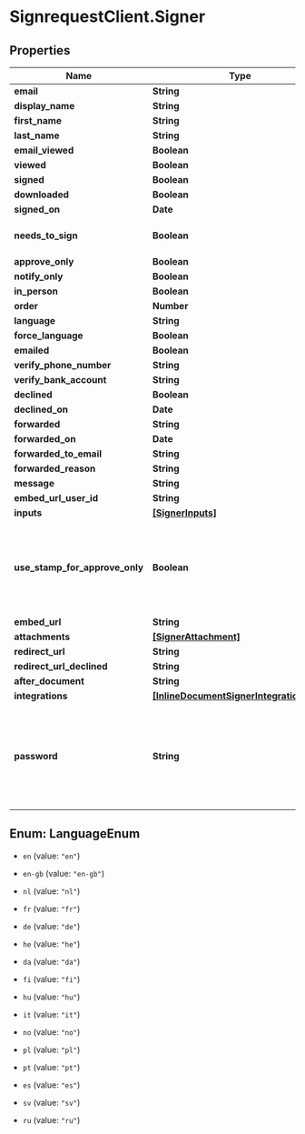 # SignrequestClient.Signer

## Properties
Name | Type | Description | Notes
------------ | ------------- | ------------- | -------------
**email** | **String** |  | 
**display_name** | **String** |  | [optional] 
**first_name** | **String** |  | [optional] 
**last_name** | **String** |  | [optional] 
**email_viewed** | **Boolean** |  | [optional] 
**viewed** | **Boolean** |  | [optional] 
**signed** | **Boolean** |  | [optional] 
**downloaded** | **Boolean** |  | [optional] 
**signed_on** | **Date** |  | [optional] 
**needs_to_sign** | **Boolean** |  | [optional] [default to true]
**approve_only** | **Boolean** |  | [optional] 
**notify_only** | **Boolean** |  | [optional] 
**in_person** | **Boolean** |  | [optional] 
**order** | **Number** |  | [optional] 
**language** | **String** |  | [optional] 
**force_language** | **Boolean** |  | [optional] 
**emailed** | **Boolean** |  | [optional] 
**verify_phone_number** | **String** |  | [optional] 
**verify_bank_account** | **String** |  | [optional] 
**declined** | **Boolean** |  | [optional] 
**declined_on** | **Date** |  | [optional] 
**forwarded** | **String** |  | [optional] 
**forwarded_on** | **Date** |  | [optional] 
**forwarded_to_email** | **String** |  | [optional] 
**forwarded_reason** | **String** |  | [optional] 
**message** | **String** |  | [optional] 
**embed_url_user_id** | **String** |  | [optional] 
**inputs** | [**[SignerInputs]**](SignerInputs.md) |  | [optional] 
**use_stamp_for_approve_only** | **Boolean** | Place an approval stamp on a document when a signer approves a document | [optional] 
**embed_url** | **String** |  | [optional] 
**attachments** | [**[SignerAttachment]**](SignerAttachment.md) |  | [optional] 
**redirect_url** | **String** |  | [optional] 
**redirect_url_declined** | **String** |  | [optional] 
**after_document** | **String** |  | [optional] 
**integrations** | [**[InlineDocumentSignerIntegrationData]**](InlineDocumentSignerIntegrationData.md) |  | [optional] 
**password** | **String** | Require the signer to enter this password before signing a document. This field is write only. | [optional] 


<a name="LanguageEnum"></a>
## Enum: LanguageEnum


* `en` (value: `"en"`)

* `en-gb` (value: `"en-gb"`)

* `nl` (value: `"nl"`)

* `fr` (value: `"fr"`)

* `de` (value: `"de"`)

* `he` (value: `"he"`)

* `da` (value: `"da"`)

* `fi` (value: `"fi"`)

* `hu` (value: `"hu"`)

* `it` (value: `"it"`)

* `no` (value: `"no"`)

* `pl` (value: `"pl"`)

* `pt` (value: `"pt"`)

* `es` (value: `"es"`)

* `sv` (value: `"sv"`)

* `ru` (value: `"ru"`)




